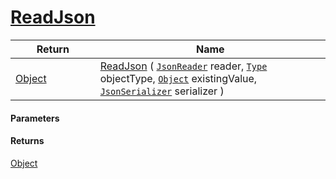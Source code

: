 # [ReadJson](./FeatureDescriptorJsonConverter--ReadJson.md)



| Return<div><a href="#"><img width=225></a></div> | Name<div><a href="#"><img width=525></a></div> | 
| --- | --- | 
| [Object](https://docs.microsoft.com/en-us/dotnet/api/System.Object) | [ReadJson](./FeatureDescriptorJsonConverter--ReadJson.md) ( [`JsonReader`](./FeatureDescriptorJsonConverter--ReadJson.md) reader, [`Type`](https://docs.microsoft.com/en-us/dotnet/api/System.Type) objectType, [`Object`](https://docs.microsoft.com/en-us/dotnet/api/System.Object) existingValue, [`JsonSerializer`](./FeatureDescriptorJsonConverter--ReadJson.md) serializer ) | 


#### Parameters

#### Returns
[Object](https://docs.microsoft.com/en-us/dotnet/api/System.Object)<br>
